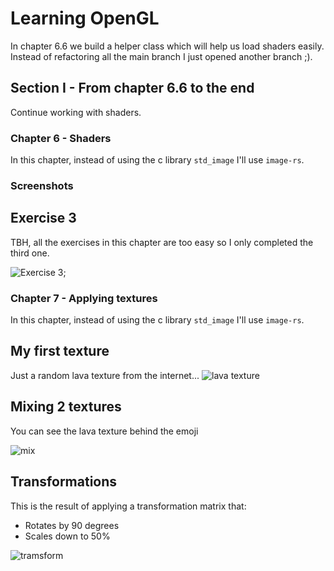 # Learning OpenGL

In chapter 6.6 we build a helper class which will help us load shaders easily.
Instead of refactoring all the main branch I just opened another branch ;).

## Section I - From chapter 6.6 to the end

Continue working with shaders.

### Chapter 6 - Shaders

In this chapter, instead of using the c library `std_image`
I'll use `image-rs`.

### Screenshots

## Exercise 3

TBH, all the exercises in this chapter are too easy so I only completed the
third one.

![Exercise 3](https://i.imgur.com/iDWttsC.png);


### Chapter 7 - Applying textures

In this chapter, instead of using the c library `std_image`
I'll use `image-rs`.

## My first texture
Just a random lava texture from the internet...
![lava texture](https://i.imgur.com/98uqy32.png)

## Mixing 2 textures 

You can see the lava texture behind the emoji

![mix](https://i.imgur.com/UZ6ROJr.png)

## Transformations

This is the result of applying a transformation matrix that:
* Rotates by 90 degrees
* Scales down to 50%

![tramsform](https://i.imgur.com/rjahEjw.png)
